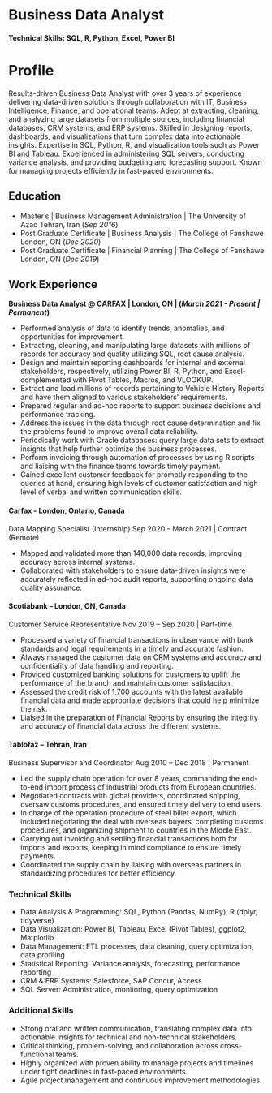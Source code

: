 # Business Data Analyst

#### Technical Skills: SQL, R, Python, Excel, Power BI

# Profile
Results-driven Business Data Analyst with over 3 years of experience delivering data-driven solutions through collaboration with IT, Business Intelligence, Finance, and operational teams. Adept at extracting, cleaning, and analyzing large datasets from multiple sources, including financial databases, CRM systems, and ERP systems. Skilled in designing reports, dashboards, and visualizations that turn complex data into actionable insights. Expertise in SQL, Python, R, and visualization tools such as Power BI and Tableau. Experienced in administering SQL servers, conducting variance analysis, and providing budgeting and forecasting support. Known for managing projects efficiently in fast-paced environments.

## Education
- Master’s | Business Management Administration | The University of Azad Tehran, Iran (_Sep 2016_)
- Post Graduate Certificate | Business Analysis | The College of Fanshawe London, ON (_Dec 2020_)
- Post Graduate Certificate | Financial Planning | The College of Fanshawe London, ON (_Dec 2019_)

## Work Experience
**Business Data Analyst @ CARFAX | London, ON | (_March 2021 - Present | Permanent_)**
- Performed analysis of data to identify trends, anomalies, and opportunities for improvement.
- Extracting, cleaning, and manipulating large datasets with millions of records for accuracy and quality utilizing SQL, root cause analysis.
- Design and maintain reporting dashboards for internal and external stakeholders, respectively, utilizing Power BI, R, Python, and Excel-complemented with Pivot Tables, Macros, and VLOOKUP.
- Extract and load millions of records pertaining to Vehicle History Reports and have them aligned to various stakeholders' requirements. 
- Prepared regular and ad-hoc reports to support business decisions and performance tracking.
- Address the issues in the data through root cause determination and fix the problems found to improve overall data reliability. 
- Periodically work with Oracle databases: query large data sets to extract insights that help further optimize the business processes.
- Perform invoicing through automation of processes by using R scripts and liaising with the finance teams towards timely payment.
- Gained excellent customer feedback for promptly responding to the queries at hand, ensuring high levels of customer satisfaction and high level of verbal and written communication skills.

#### Carfax - London, Ontario, Canada
Data Mapping Specialist (Internship)			           Sep 2020 - March 2021 | Contract (Remote)
- Mapped and validated more than 140,000 data records, improving accuracy across internal systems.
- Collaborated with stakeholders to ensure data-driven insights were accurately reflected in ad-hoc audit reports, supporting ongoing data quality assurance.

#### Scotiabank – London, ON, Canada
Customer Service Representative					              Nov 2019 – Sep 2020 | Part-time
- Processed a variety of financial transactions in observance with bank standards and legal requirements in a timely and accurate fashion.
- Always managed the customer data on CRM systems and accuracy and confidentiality of data handling and reporting.
- Provided customized banking solutions for customers to uplift the performance of the branch and maintain customer satisfaction.
- Assessed the credit risk of 1,700 accounts with the latest available financial data and made appropriate decisions that could help minimize the risk.
- Liaised in the preparation of Financial Reports by ensuring the integrity and accuracy of financial data across the different systems.

#### Tablofaz – Tehran, Iran
Business Supervisor and Coordinator				              Aug 2010 – Dec 2018 | Permanent
- Led the supply chain operation for over 8 years, commanding the end-to-end import process of industrial products from European countries.
- Negotiated contracts with global providers, coordinated shipping, oversaw customs procedures, and ensured timely delivery to end users.
- In charge of the operation procedure of steel billet export, which included negotiating the deal with overseas buyers, completing customs procedures, and organizing shipment to countries in the Middle East.
- Carrying out invoicing and settling financial transactions both for imports and exports, keeping in mind compliance to ensure timely payments.
- Coordinated the supply chain by liaising with overseas partners in standardizing procedures for better efficiency.

### Technical Skills
- Data Analysis & Programming: SQL, Python (Pandas, NumPy), R (dplyr, tidyverse)
- Data Visualization: Power BI, Tableau, Excel (Pivot Tables), ggplot2, Matplotlib
- Data Management: ETL processes, data cleaning, query optimization, data profiling
- Statistical Reporting: Variance analysis, forecasting, performance reporting
- CRM & ERP Systems: Salesforce, SAP Concur, Access
- SQL Server: Administration, monitoring, query optimization

### Additional Skills
- Strong oral and written communication, translating complex data into actionable insights for technical and non-technical stakeholders.
- Critical thinking, problem-solving, and collaboration across cross-functional teams.
- Highly organized with proven ability to manage projects and timelines under tight deadlines in fast-paced environments.
- Agile project management and continuous improvement methodologies.






